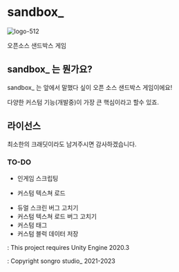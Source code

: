 # sandbox_
![logo-512](https://user-images.githubusercontent.com/89384053/216733625-eed47700-5186-480b-afcd-ad0a1a05f223.png)

오픈소스 샌드박스 게임

## sandbox_ 는 뭔가요?

sandbox_ 는 앞에서 말했다 싶이 오픈 소스 샌드박스 게임이에요!

다양한 커스텀 기능(개발중)이 가장 큰 핵심이라고 할수 있죠.

## 라이선스
최소한의 크래딧이라도 남겨주시면 감사하겠습니다.

### TO-DO
- 인게임 스크립팅
+ 커스텀 텍스쳐 로드
- 듀얼 스크린 버그 고치기
- 커스텀 텍스쳐 로드 버그 고치기
- 커스텀 태그
- 커스텀 블럭 데이터 저장

: This project requires Unity Engine 2020.3

: Copyright songro studio_ 2021-2023
